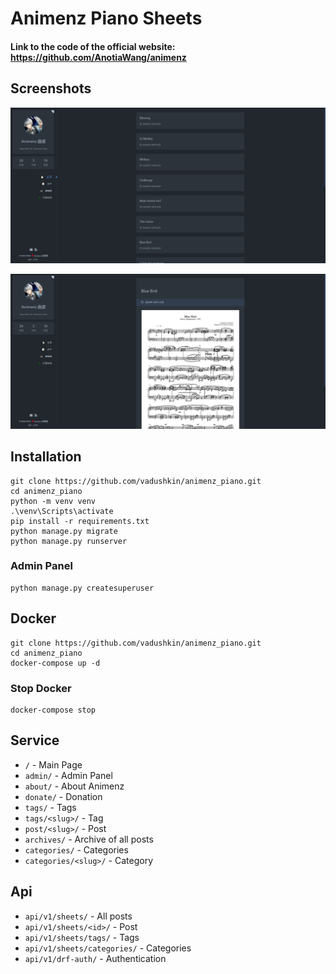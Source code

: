 # Animenz Piano Sheets

#### Link to the code of the official website: https://github.com/AnotiaWang/animenz

Screenshots
---------

![img.png](images/img2.png)

![img.png](images/img3.png)

Installation
---------

```
git clone https://github.com/vadushkin/animenz_piano.git
cd animenz_piano
python -m venv venv
.\venv\Scripts\activate
pip install -r requirements.txt
python manage.py migrate
python manage.py runserver
```

### Admin Panel

```
python manage.py createsuperuser
```

Docker
------

```
git clone https://github.com/vadushkin/animenz_piano.git
cd animenz_piano
docker-compose up -d
```

### Stop Docker
```
docker-compose stop
```

Service
------

* `/` - Main Page
* `admin/` - Admin Panel
* `about/` - About Animenz
* `donate/` - Donation
* `tags/` - Tags
* `tags/<slug>/` - Tag
* `post/<slug>/` - Post
* `archives/` - Archive of all posts
* `categories/` - Categories
* `categories/<slug>/` - Category

Api
---

* `api/v1/sheets/` - All posts
* `api/v1/sheets/<id>/` - Post
* `api/v1/sheets/tags/` - Tags
* `api/v1/sheets/categories/` - Categories
* `api/v1/drf-auth/` - Authentication
